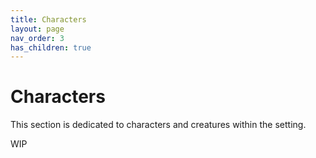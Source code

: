 ```yaml
---
title: Characters
layout: page
nav_order: 3
has_children: true
---
```


# Characters
This section is dedicated to characters and creatures within the setting.

WIP